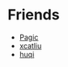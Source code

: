 # Friends

- [Pagic](https://pagic.org)
- [xcatliu](https://xcatliu.com/)
- [huqi](https://github.com/hu-qi)
